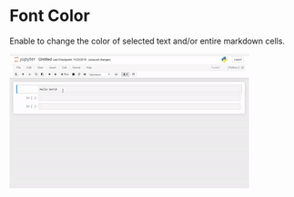 Font Color
==========

Enable to change the color of selected text and/or entire markdown cells.


![](fontColor.gif)
